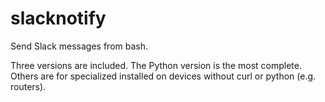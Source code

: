 # slacknotify
Send Slack messages from bash.

Three versions are included. The Python version is the most complete. Others are for specialized installed on devices without curl or python (e.g. routers).
